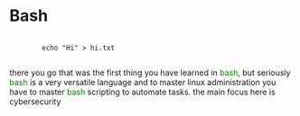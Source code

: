 # Bash

<div>
    <code>
        echo "Hi" > hi.txt
    </code> 
</div>

there you go that was the first thing you have learned in <span style="color: green">bash</span>, but seriously <span style="color: green">bash</span> is a very versatile language and to master linux administration you have to master <span style="color: green">bash</span>  scripting to automate tasks. the main focus here is cybersecurity